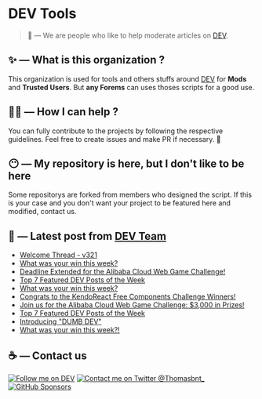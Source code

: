 # DEV Tools

> 🔧 — We are people who like to help moderate articles on [DEV](https://dev.to).

## ✨ — What is this organization ?

This organization is used for tools and others stuffs around [DEV](https://dev.to) for **Mods** and **Trusted Users**. But __any Forems__ can uses thoses scripts for a good use.


## 💪🏼 — How I can help ?

You can fully contribute to the projects by following the respective guidelines. Feel free to create issues and make PR if necessary. 🎉

## 😶 — My repository is here, but I don't like to be here

Some repositorys are forked from members who designed the script. If this is your case and you don't want your project to be featured here and modified, contact us.

## 📝 — Latest post from [DEV Team](https://dev.to/devteam)

<!-- BLOG-POST-LIST:START -->
- [Welcome Thread - v321](https://dev.to/devteam/welcome-thread-v321-444l)
- [What was your win this week?](https://dev.to/devteam/what-was-your-win-this-week-229d)
- [Deadline Extended for the Alibaba Cloud Web Game Challenge!](https://dev.to/devteam/deadline-extended-for-the-alibaba-cloud-web-game-challenge-45ip)
- [Top 7 Featured DEV Posts of the Week](https://dev.to/devteam/top-7-featured-dev-posts-of-the-week-5946)
- [What was your win this week?](https://dev.to/devteam/what-was-your-win-this-week-1in)
- [Congrats to the KendoReact Free Components Challenge Winners!](https://dev.to/devteam/congrats-to-the-kendoreact-free-components-challenge-winners-f8f)
- [Join us for the Alibaba Cloud Web Game Challenge: $3,000 in Prizes!](https://dev.to/devteam/join-us-for-the-alibaba-cloud-web-game-challenge-3000-in-prizes-1n5d)
- [Top 7 Featured DEV Posts of the Week](https://dev.to/devteam/top-7-featured-dev-posts-of-the-week-al)
- [Introducing &quot;DUMB DEV&quot;](https://dev.to/devteam/introducing-dumb-dev-5hjl)
- [What was your win this week?!](https://dev.to/devteam/what-was-your-win-this-week-2h4f)
<!-- BLOG-POST-LIST:END -->


## ☕ — Contact us

[![Follow me on DEV](https://img.shields.io/badge/dev.to-%2308090A.svg?&style=for-the-badge&logo=dev.to&logoColor=white&alt=devto)](https://dev.to/thomasbnt)
[![Contact me on Twitter @Thomasbnt_](https://img.shields.io/badge/Contact%20me%20on%20Twitter-%231DA1F2.svg?&style=for-the-badge&logo=twitter&logoColor=white&alt=twitter)](https://twitter.com/messages/1142357270-1142357270?text=Hello,%20I%20contact%20you%20from%20devtotools%20&recipient_id=1142357270) [![GitHub Sponsors](https://img.shields.io/badge/Sponsor%20me-%23EA54AE.svg?&style=for-the-badge&logo=github-sponsors&logoColor=white)](https://github.com/sponsors/thomasbnt)


